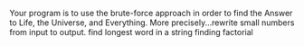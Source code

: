 Your program is to use the brute-force approach in order to find the Answer to Life, the Universe, and Everything. More precisely...rewrite small numbers from input to output.
find longest word in a string
finding factorial
